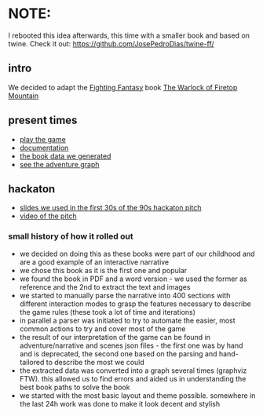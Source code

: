 # NOTE:

I rebooted this idea afterwards, this time with a smaller book and based on twine. Check it out:
<https://github.com/JosePedroDias/twine-ff/>

## intro

We decided to adapt the [Fighting Fantasy](https://www.fightingfantasy.com/) book
[The Warlock of Firetop Mountain](https://www.amazon.co.uk/Fighting-Fantasy-Warlock-Firetop-Mountain/dp/1407181300)

## present times

- [play the game](https://josepedrodias.github.io/non-linear/)
- [documentation](documentation.md)
- [the book data we generated](adventure/scenes.json)
- [see the adventure graph](https://josepedrodias.github.io/non-linear/graph.html)

## hackaton

- [slides we used in the first 30s of the 90s hackaton pitch](https://www.slideshare.net/sabatlisbon/non-linear-pixel-camp-30)
- [video of the pitch](https://photos.app.goo.gl/69inzVLBQDpFXFHq5)

### small history of how it rolled out

- we decided on doing this as these books were part of our childhood and are a good example of an interactive narrative
- we chose this book as it is the first one and popular
- we found the book in PDF and a word version - we used the former as reference and the 2nd to extract the text and images
- we started to manually parse the narrative into 400 sections with different interaction modes to grasp the features necessary to describe the game rules (these took a lot of time and iterations)
- in parallel a parser was initiated to try to automate the easier, most common actions to try and cover most of the game
- the result of our interpretation of the game can be found in adventure/narrative and scenes json files - the first one was by hand and is deprecated, the second one based on the parsing and hand-tailored to describe the most we could
- the extracted data was converted into a graph several times (graphviz FTW). this allowed us to find errors and aided us in understanding the best book paths to solve the book
- we started with the most basic layout and theme possible. somewhere in the last 24h work was done to make it look decent and stylish
